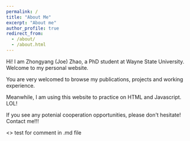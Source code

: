```yaml
---
permalink: /
title: "About Me"
excerpt: "About me"
author_profile: true
redirect_from: 
  - /about/
  - /about.html
---
```


Hi! I am Zhongyang (Joe) Zhao, a PhD student at Wayne State University. Welcome to my personal website.
    
You are very welcomed to browse my publications, projects and working experience.
      
Meanwhile, I am using this website to practice on HTML and Javascript. LOL!
   
If you see any potenial cooperation opportunities, please don't hesitate! Contact me!!! 

<> test for comment in .md file